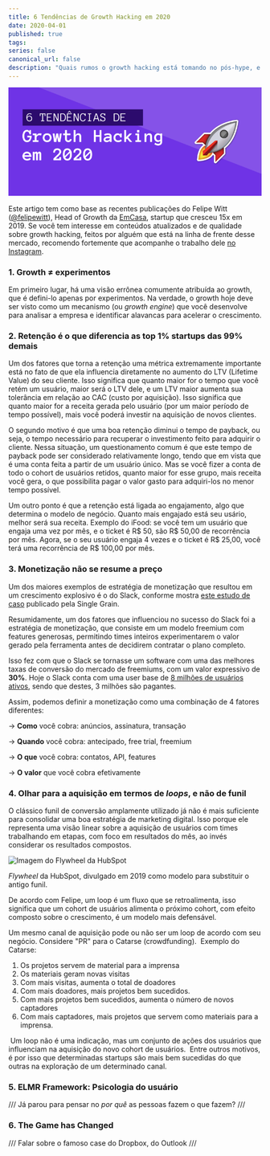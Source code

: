 ```yaml
---
title: 6 Tendências de Growth Hacking em 2020
date: 2020-04-01
published: true
tags:
series: false
canonical_url: false
description: "Quais rumos o growth hacking está tomando no pós-hype, e como os principais players do mercado estão jogando o jogo hoje."
---
```


![6 Tendências de Growth Hacking em 2020](./images/6-tendencias-de-growth-hacking-em-2020.png)

Este artigo tem como base as recentes publicações do Felipe Witt ([@felipewitt](https://www.instagram.com/felipewitt/)), Head of Growth da [EmCasa](https://www.emcasa.com/), startup que cresceu 15x em 2019. Se você tem interesse em conteúdos atualizados e de qualidade sobre growth hacking, feitos por alguém que está na linha de frente desse mercado, recomendo fortemente que acompanhe o trabalho dele [no Instagram](https://www.instagram.com/felipewitt/).

### 1. Growth ≠ experimentos

Em primeiro lugar, há uma visão errônea comumente atribuída ao growth, que é defini-lo apenas por experimentos. Na verdade, o growth hoje deve ser visto como um mecanismo (ou _growth engine_) que você desenvolve para analisar a empresa e identificar alavancas para acelerar o crescimento.

### 2. Retenção é o que diferencia as top 1% startups das 99% demais

Um dos fatores que torna a retenção uma métrica extremamente importante está no fato de que ela influencia diretamente no aumento do LTV (Lifetime Value) do seu cliente. Isso significa que quanto maior for o tempo que você retém um usuário, maior será o LTV dele, e um LTV maior aumenta sua tolerância em relação ao CAC (custo por aquisição). Isso significa que quanto maior for a receita gerada pelo usuário (por um maior período de tempo possível), mais você poderá investir na aquisição de novos clientes.

O segundo motivo é que uma boa retenção diminui o tempo de payback, ou seja, o tempo necessário para recuperar o investimento feito para adquirir o cliente. Nessa situação, um questionamento comum é que este tempo de payback pode ser considerado relativamente longo, tendo que em vista que é uma conta feita a partir de um usuário único. Mas se você fizer a conta de todo o cohort de usuários retidos, quanto maior for esse grupo, mais receita você gera, o que possibilita pagar o valor gasto para adquiri-los no menor tempo possível.

Um outro ponto é que a retenção está ligada ao engajamento, algo que determina o modelo de negócio. Quanto mais engajado está seu usário, melhor será sua receita. Exemplo do iFood: se você tem um usuário que engaja uma vez por mês, e o ticket é R$ 50, são R$ 50,00 de recorrência por mês. Agora, se o seu usuário engaja 4 vezes e o ticket é R$ 25,00, você terá uma recorrência de R$ 100,00 por mês.

### 3. Monetização não se resume a preço

Um dos maiores exemplos de estratégia de monetização que resultou em um crescimento explosivo é o do Slack, conforme mostra [este estudo de caso](https://www.singlegrain.com/casestudies/growth-study-slack-the-fastest-business-app-growth-in-history/) publicado pela Single Grain.

Resumidamente, um dos fatores que influenciou no sucesso do Slack foi a estratégia de monetização, que consiste em um modelo freemium com features generosas, permitindo times inteiros experimentarem o valor gerado pela ferramenta antes de decidirem contratar o plano completo.

Isso fez com que o Slack se tornasse um software com uma das melhores taxas de conversão do mercado de freemiums, com um valor expressivo de **30%**. Hoje o Slack conta com uma user base de [8 milhões de usuários ativos](https://www.statista.com/chart/6643/daily-active-users-of-slack/), sendo que destes, 3 milhões são pagantes.

Assim, podemos definir a monetização como uma combinação de 4 fatores diferentes:

→ **Como** você cobra: anúncios, assinatura, transação⁠⁠

→ **Quando** você cobra: antecipado, free trial, freemium⁠⁠

→ **O que** você cobra: contatos, API, features

→ **O valor** que você cobra⁠ efetivamente

### 4. Olhar para a aquisição em termos de _loops_, e não de funil

O clássico funil de conversão amplamente utilizado já não é mais suficiente para consolidar uma boa estratégia de marketing digital. Isso porque ele representa uma visão linear sobre a aquisição de usuários com times trabalhando em etapas, com foco em resultados do mês, ao invés considerar os resultados compostos.

![Imagem do Flywheel da HubSpot](https://br.hubspot.com/hubfs/inbound-methodology-PT.webp "Flywheel Hubspot")

_Flywheel_ da HubSpot, divulgado em 2019 como modelo para substituir o antigo funil.

De acordo com Felipe, um loop é um fluxo que se retroalimenta, isso significa que um cohort de usuários alimenta o próximo cohort, com efeito composto sobre o crescimento, é um modelo mais defensável.⁠

Um mesmo canal de aquisição pode ou não ser um loop de acordo com seu negócio. Considere "PR" para o Catarse (crowdfunding).⁠
⁠
Exemplo do Catarse:⁠
⁠

1. Os projetos servem de material para a imprensa⁠
2. Os materiais geram novas visitas⁠
3. Com mais visitas, aumenta o total de doadores⁠
4. Com mais doadores, mais projetos bem sucedidos.⁠
5. Com mais projetos bem sucedidos, aumenta o número de novos captadores⁠
6. Com mais captadores, mais projetos que servem como materiais para a imprensa.⁠

⁠
Um loop não é uma indicação, mas um conjunto de ações dos usuários que influenciam na aquisição do novo cohort de usuários.⁠
⁠
Entre outros motivos, é por isso que determinadas startups são mais bem sucedidas do que outras na exploração de um determinado canal.

### 5. ELMR Framework: Psicologia do usuário

/// Já parou para pensar no _por quê_ as pessoas fazem o que fazem? ///

### 6. The Game has Changed

/// Falar sobre o famoso case do Dropbox, do Outlook ///
